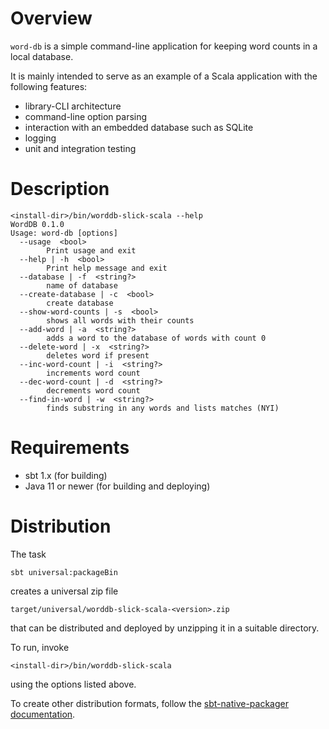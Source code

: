 # Overview

`word-db` is a simple command-line application for keeping word counts in a local database.

It is mainly intended to serve as an example of a Scala application with the following features:

- library-CLI architecture
- command-line option parsing
- interaction with an embedded database such as SQLite   
- logging
- unit and integration testing

# Description

```
<install-dir>/bin/worddb-slick-scala --help
WordDB 0.1.0
Usage: word-db [options]
  --usage  <bool>
        Print usage and exit
  --help | -h  <bool>
        Print help message and exit
  --database | -f  <string?>
        name of database
  --create-database | -c  <bool>
        create database
  --show-word-counts | -s  <bool>
        shows all words with their counts
  --add-word | -a  <string?>
        adds a word to the database of words with count 0
  --delete-word | -x  <string?>
        deletes word if present
  --inc-word-count | -i  <string?>
        increments word count
  --dec-word-count | -d  <string?>
        decrements word count
  --find-in-word | -w  <string?>
        finds substring in any words and lists matches (NYI)
```

# Requirements

- sbt 1.x (for building)
- Java 11 or newer  (for building and deploying)

# Distribution

The task

```sbt universal:packageBin```

creates a universal zip file

```target/universal/worddb-slick-scala-<version>.zip```

that can be distributed and deployed by unzipping it in a suitable directory. 

To run, invoke

```<install-dir>/bin/worddb-slick-scala```

using the options listed above.

To create other distribution formats, follow the [sbt-native-packager documentation](https://www.scala-sbt.org/sbt-native-packager/gettingstarted.html#packaging-formats).
